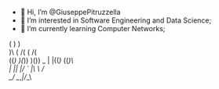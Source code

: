 - 👋 Hi, I’m @GiuseppePitruzzella
- 👀 I’m interested in Software Engineering and Data Science;
- 🌱 I’m currently learning Computer Networks;
<!-- - 📫 How to reach me via my website --->                                                               
                   
   (      )     )  
   )\  ( /(  ( /(  
  ((_) )(_)) )\()) 
 _ | |((_)_ ((_)\  
| || |/ _` |\ \ /  
 \__/ \__,_|/_\_\  
                   
<!---
GiuseppePitruzzella/GiuseppePitruzzella is a ✨ special ✨ repository because its `README.md` (this file) appears on your GitHub profile.
You can click the Preview link to take a look at your changes.
--->
